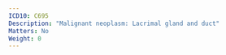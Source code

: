 ```yaml
---
ICD10: C695
Description: "Malignant neoplasm: Lacrimal gland and duct"
Matters: No
Weight: 0
---
```


